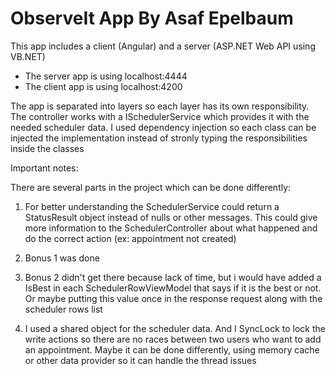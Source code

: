 # ObserveIt App By Asaf Epelbaum

This app includes a client (Angular) and a server (ASP.NET Web API using VB.NET)

* The server app is using localhost:4444
* The client app is using localhost:4200

The app is separated into layers so each layer has its own responsibility.
The controller works with a ISchedulerService which provides it with the needed scheduler data.
I used dependency injection so each class can be injected the implementation instead of stronly typing the responsibilities inside the classes

Important notes: 

There are several parts in the project which can be done differently:

1) For better understanding the SchedulerService could return a StatusResult object instead of nulls or other messages.
This could give more information to the SchedulerController about what happened and do the correct action (ex: appointment not created)

2) Bonus 1 was done

3) Bonus 2 didn't get there because lack of time, but i would have added a IsBest in each SchedulerRowViewModel that says if it is the best or not. Or maybe putting this value once in the response request along with the scheduler rows list

4) I used a shared object for the scheduler data. And I SyncLock to lock the write actions so there are no races between two users who want to add an appointment.
Maybe it can be done differently, using memory cache or other data provider so it can handle the thread issues
